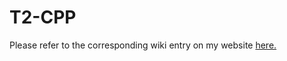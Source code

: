 T2-CPP
=====

Please refer to the corresponding wiki entry on my website [here.](http://dx.no-ip.org/doku.php?id=projects:gaming:t2:cpp])
